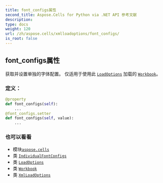 ```yaml
---
title: font_configs属性
second_title: Aspose.Cells for Python via .NET API 参考文献
description:
type: docs
weight: 120
url: /zh/aspose.cells/xmlloadoptions/font_configs/
is_root: false
---
```

## font_configs属性

获取并设置单独的字体配置。
仅适用于使用此 [`LoadOptions`](/cells/python-net/zh/aspose.cells/loadoptions) 加载的 [`Workbook`](/cells/python-net/zh/aspose.cells/workbook)。
### 定义：
```python
@property
def font_configs(self):
    ...
@font_configs.setter
def font_configs(self, value):
    ...
```

### 也可以看看
* 模块[`aspose.cells`](../../)
* 类 [`IndividualFontConfigs`](/cells/python-net/zh/aspose.cells/individualfontconfigs)
* 类 [`LoadOptions`](/cells/python-net/zh/aspose.cells/loadoptions)
* 类 [`Workbook`](/cells/python-net/zh/aspose.cells/workbook)
* 类 [`XmlLoadOptions`](/cells/python-net/zh/aspose.cells/xmlloadoptions)

